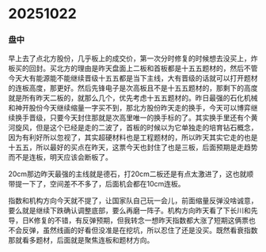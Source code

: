 # 20251022

### 盘中

早上去了点北方股份，几乎板上的成交价，第一次分时修复的时候想去没买上，炸板买的回封。买北方的理由是昨天盘面上二板和首板都是十五五题材的，然后不管今天大有能源能不能继续晋级十五五都是当下主线，大有晋级的话就可以打开题材的连板高度，那更好。然后先锋电子是次高板且不是十五五题材的，那剩下的高度就是所有昨天二板的，就那么几个，优先考虑十五五题材的。昨日最强的石化机械和神开股份今天继续缩量一字买不到，那北方股份昨天走的换手，今天可以博弈继续换手晋级，只要今天封住那就是次高里唯一的换手标的了。其实换手里还有个黄河旋风，但是这个已经是走的二波了，首板的时候以为它单独走的培育钻石概念，因为有利好所以忽视了，其实超硬材料也是工程题材的，所以昨天其实它走的也是十五五，所以最好的买点在昨天，这票今天也封住了也是三板，后面预期是走趋势而不是连板，明天应该会断板了。

20cm那边昨天最强的主线就是德石，打20cm二板还是有点太激进了，这也就顺带提一下了，空间差不不多了，后面机会都在10cm连板。

指数和机构方向今天就不提了，让国家队自己玩一会儿，前面缩量反弹没啥诚意，要么就是继续下跌确认调整底部，要么再磨一阵子。机构方向昨天看了下长川和先导，日K修复的不错，有反弹预期，但我转念一想昨天指数都大涨了短期这俩票也不会反弹，虽然线画的好看但没准是在挖坑，所以忍住了还是没买。既然看衰指数那就看多题材，后面就是聚焦连板和题材方向。
